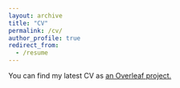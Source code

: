 ```yaml
---
layout: archive
title: "CV"
permalink: /cv/
author_profile: true
redirect_from:
  - /resume
---
```


You can find my latest CV as <u><a href="https://www.overleaf.com/read/zsbdrggfppfw
">an Overleaf project</a>.</u>
